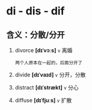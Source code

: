 # di - dis - dif

## 含义：分散/分开

1. divorce **[dɪˈvɔːs]** `v` 离婚

   ```
   两个人原本在一起的，后面分开了
   ```

2. divide **[dɪˈvaɪd]** `v` 分开，分散

3. distract **[dɪˈstrækt]** `v` 分心

4. diffuse **[dɪˈfjuːs]** `v` 扩散
